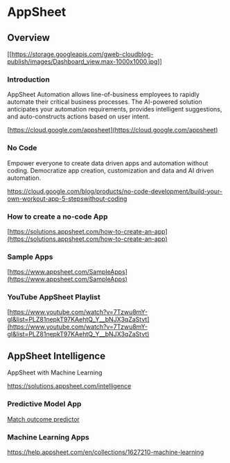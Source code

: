 

# AppSheet

## Overview

[[https://storage.googleapis.com/gweb-cloudblog-publish/images/Dashboard_view.max-1000x1000.jpg]]

### Introduction

AppSheet Automation allows line-of-business employees to rapidly automate their critical business processes. The AI-powered solution anticipates your automation requirements, provides intelligent suggestions, and auto-constructs actions based on user intent.

[https://cloud.google.com/appsheet](https://cloud.google.com/appsheet)

### No Code

Empower everyone to create data driven apps and automation without coding.  Democratize app creation, customization and data and AI driven automation.

https://cloud.google.com/blog/products/no-code-development/build-your-own-workout-app-5-stepswithout-coding

### How to create a no-code App

[https://solutions.appsheet.com/how-to-create-an-app](https://solutions.appsheet.com/how-to-create-an-app)


### Sample Apps

[https://www.appsheet.com/SampleApps](https://www.appsheet.com/SampleApps)


### YouTube AppSheet Playlist

[https://www.youtube.com/watch?v=7Tzwu8mY-gI&list=PLZ81nepkT97KAehtQ_Y__bNJX3qZaStvt](https://www.youtube.com/watch?v=7Tzwu8mY-gI&list=PLZ81nepkT97KAehtQ_Y__bNJX3qZaStvt)

## AppSheet Intelligence

AppSheet with Machine Learning

https://solutions.appsheet.com/intelligence

### Predictive Model App

[Match outcome predictor](https://www.appsheet.com/samples/Match-outcome-predictor?appGuidString=ffa9055c-cbb7-49c5-ae35-1f0521e613ad)

### Machine Learning Apps

https://help.appsheet.com/en/collections/1627210-machine-learning
